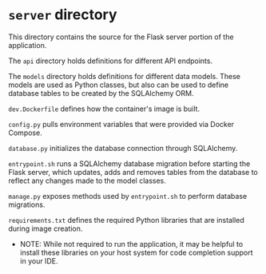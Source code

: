 # `server` directory

This directory contains the source for the Flask server portion of the application.

The `api` directory holds definitions for different API endpoints. 

The `models` directory holds definitions for different data models. These models
are used as Python classes, but also can be used to define database tables to be
created by the SQLAlchemy ORM. 

`dev.Dockerfile` defines how the container's image is built.

`config.py` pulls environment variables that were provided via Docker Compose.

`database.py` initializes the database connection through SQLAlchemy.

`entrypoint.sh` runs a SQLAlchemy database migration before starting the Flask 
server, which updates, adds and removes tables from the database to reflect any 
changes made to the model classes.

`manage.py` exposes methods used by `entrypoint.sh` to perform database migrations.

`requirements.txt` defines the required Python libraries that are installed during 
image creation.
- NOTE: While not required to run the application, it may be helpful to install
these libraries on your host system for code completion support in your IDE.